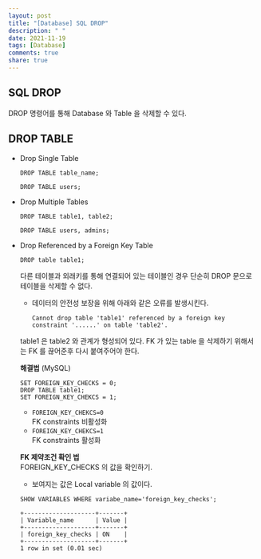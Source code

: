 ```yaml
---
layout: post
title: "[Database] SQL DROP"
description: " "
date: 2021-11-19
tags: [Database]
comments: true
share: true
---
```


## SQL DROP
DROP 명령어를 통해 Database 와 Table 을 삭제할 수 있다.

## DROP TABLE
* Drop Single Table  
    ```
    DROP TABLE table_name;
    ```
    ```
    DROP TABLE users;
    ```

* Drop Multiple Tables
    ```
    DROP TABLE table1, table2;
    ```
    ```
    DROP TABLE users, admins;
    ```

* Drop Referenced by a Foreign Key Table
    ```
    DROP table table1;
    ```
    다른 테이블과 외래키를 통해 연결되어 있는 테이블인 경우 단순히 DROP 문으로 테이블을 삭제할 수 없다. 
    * 데이터의 안전성 보장을 위해 아래와 같은 오류를 발생시킨다.
        ```
        Cannot drop table 'table1' referenced by a foreign key constraint '......' on table 'table2'.
        ```
    table1 은 table2 와 관계가 형성되어 있다. FK 가 있는 table 을 삭제하기 위해서는 FK 를 끊어준후 다시 붙여주어야 한다.

    **해결법** (MySQL)
    ```
    SET FOREIGN_KEY_CHECKS = 0;
    DROP TABLE table1;
    SET FOREIGN_KEY_CHEKCS = 1;
    ```
    * ```FOREIGN_KEY_CHEKCS=0```  
      FK constraints 비활성화
    * ```FOREIGN_KEY_CHEKCS=1```  
      FK constraints 활성화
    
    **FK 제약조건 확인 법**  
    FOREIGN_KEY_CHECKS 의 값을 확인하기.  
    * 보여지는 값은 Local variable 의 값이다.
    ```
    SHOW VARIABLES WHERE variabe_name='foreign_key_checks';
    ```
    ```
    +--------------------+-------+
    | Variable_name      | Value |
    +--------------------+-------+
    | foreign_key_checks | ON    |
    +--------------------+-------+
    1 row in set (0.01 sec)
    ```

